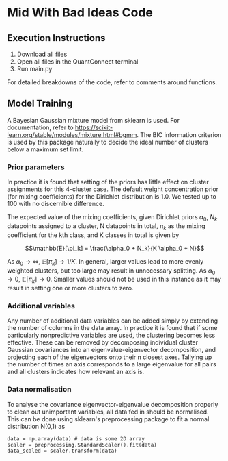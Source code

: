 # Mid With Bad Ideas Code

## Execution Instructions

1. Download all files
2. Open all files in the QuantConnect terminal
3. Run main.py 

For detailed breakdowns of the code, refer to comments around functions.

## Model Training
A Bayesian Gaussian mixture model from sklearn is used. For documentation, refer to https://scikit-learn.org/stable/modules/mixture.html#bgmm. The BIC information criterion is used by this package naturally to decide the ideal number of clusters below a maximum set limit. 

### Prior parameters
In practice it is found that setting of the priors has little effect on cluster assignments for this 4-cluster case. The default weight concentration prior (for mixing coefficients) for the Dirichlet distribution is 1.0. We tested up to 100 with no discernible difference.

The expected value of the mixing coefficients, given Dirichlet priors $\alpha_0$, $N_k$ datapoints assigned to a cluster, N datapoints in total, $\pi_k$ as the mixing coefficient for the kth class, and K classes in total is given by

$$\mathbb{E}[\pi_k] = \frac{\alpha_0 + N_k}{K \alpha_0 + N}$$ 

As $\alpha_0 \to \infty$, $\mathbb{E}[\pi_k] \to 1/K$. In general, larger values lead to more evenly weighted clusters, but too large may result in unnecessary splitting. As $\alpha_0 \to 0$, $\mathbb{E}[\pi_k] \to 0$. Smaller values should not be used in this instance as it may result in setting one or more clusters to zero.

### Additional variables
Any number of additional data variables can be added simply by extending the number of columns in the data array. In practice it is found that if some particularly nonpredictive variables are used, the clustering becomes less effective. These can be removed by decomposing individual cluster Gaussian covariances into an eigenvalue-eigenvector decomposition, and projecting each of the eigenvectors onto their n closest axes. Tallying up the number of times an axis corresponds to a large eigenvalue for all pairs and all clusters indicates how relevant an axis is. 

### Data normalisation
To analyse the covariance eigenvector-eigenvalue decomposition properly to clean out unimportant variables, all data fed in should be normalised. This can be done using sklearn's preprocessing package to fit a normal distribution N(0,1) as

```
data = np.array(data) # data is some 2D array
scaler = preprocessing.StandardScaler().fit(data)
data_scaled = scaler.transform(data)
```
